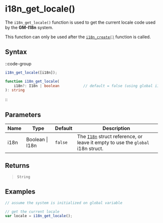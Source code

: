 # i18n_get_locale()

The `i18n_get_locale()` function is used to get the current locale code used by the **GM-I18n** system.

This function can only be used after the [`i18n_create()`](/v1/api-reference/functions/i18n-create) function is called.

## Syntax

::code-group
```js [Usage]
i18n_get_locale([i18n]);
```

```ts [Signature]
function i18n_get_locale(
    i18n?: I18n | boolean           // default = false (using global i18n struct)
): string
```
::

## Parameters

| Name        | Type              | Default      | Description |
|-------------|-------------------|--------------|-------------|
| i18n        | Boolean \| I18n | `false`      | The [`I18n`](/v1/api-reference/functions/i18n-create) struct reference, or leave it empty to use the `global` i18n struct. |

## Returns

> `String`

## Examples

```js [Create Event]
// assume the system is initialized on global variable

// get the current locale
var locale = i18n_get_locale();
```
